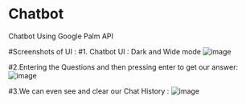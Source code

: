 # Chatbot
Chatbot Using Google Palm API

#Screenshots of UI :
#1. Chatbot UI : Dark and Wide mode
![image](https://github.com/Jarvis-AI007/Chatbot/assets/93638641/0a02e571-7e02-4b01-a021-a85953c45b17)

#2.Entering the Questions and then pressing enter to get our answer:
![image](https://github.com/Jarvis-AI007/Chatbot/assets/93638641/68d1143e-5a53-4bb2-b07a-8aab27488311)

 #3.We can even see and clear our Chat History :
![image](https://github.com/Jarvis-AI007/Chatbot/assets/93638641/0d3ae713-85ad-46b6-974c-9a61720f13a8)






















